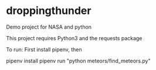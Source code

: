 # droppingthunder
Demo project for NASA and python

This project requires Python3 and the requests package

To run:
First install pipenv, then

pipenv install
pipenv run "python meteors/find_meteors.py"
